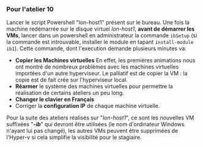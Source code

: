 ﻿<!DOCTYPE html>
<html>
<head>
<script src="apts.js" type="text/javascript"></script>
</head>
<body onload="aptsLoad();">
<div id="conseils">
  <h3>Pour l'atelier 10</h3>
  Lancer le script Powershell "lon-host1" présent sur le bureau.
  Une fois la machine redémarrée sur le disque virtuel <i>lon-host1</i>, <b>avant de démarrer les VMs</b>, lancer dans un powershell en administrateur la commande <code>ibSetup</code> (si la commande est introuvable, installer le module en tapant <code>install-module ib1</code>). Cette commande, dont l'execution demande plusieurs minutes va:
  <ul>
    <li><b>Copier les Machines virtuelles</b> En effet, les premières animations nous ont montré de nombreux problèmes avec les machines virtuelles importées d'un autre hyperviseur. Le palliatif est de copier la VM : la copie est de fait crée sur l'hyperviseur local.
    <li><b>Réarmer</b> le système des machines virtuelles pour permettre la réalisation de certains ateliers un peu long.
    <li><b>Changer le clavier en Français</b>
    <li>Corriger la <b>configuration IP</b> de chaque machine virtuelle.
  </ul>
  Pour la suite des ateliers réalisés sur "<i>lon-host1</i>", ce sont les nouvelles VM suffixées "<i><b>-ib</b></i>" qui devront être utilisées (le nom d'ordinateur Windows n'ayant lui pas changé), les autres VMs peuvent être supprimées de l'Hyper-v si cela simplifie la visibilité pour le stagiaire.
</div>
</body>
</html>